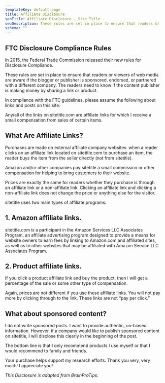 ```yaml
---
templateKey: default-page
title: Affiliate Disclosure
seoTitle: Affiliate Disclosure - Site Title
seoDescription: These rules are set in place to ensure that readers or viewers of web media are aware if the blogger or publisher is partnered with organizations.
schema: ""
---
```


## FTC Disclosure Compliance Rules

In 2015, the Federal Trade Commission released their new rules for Disclosure Compliance.

These rules are set in place to ensure that readers or viewers of web media are aware if the blogger or publisher is sponsored, endorsed, or partnered with a different company. The readers need to know if the content publisher is making money by sharing a link or product.

In compliance with the FTC guidelines, please assume the following about links and posts on this site:

Any/all of the links on sitetitle.com are affiliate links for which I receive a small compensation from sales of certain items.

## What Are Affiliate Links?

Purchases are made on external affiliate company websites: when a reader clicks on an affiliate link located on sitetitle.com to purchase an item, the reader buys the item from the seller directly (not from sitetitle).

Amazon and/or other companies pay sitetitle a small commission or other compensation for helping to bring customers to their website.

Prices are exactly the same for readers whether they purchase is through an affiliate link or a non-affiliate link. Clicking an affiliate link and clicking a non-affiliate link does not change the price or anything else for the visitor.

sitetitle uses two main types of affiliate programs:

## 1. Amazon affiliate links.

sitetitle.com is a participant in the Amazon Services LLC Associates Program, an affiliate advertising program designed to provide a means for website owners to earn fees by linking to Amazon.com and affiliated sites, as well as to other websites that may be affiliated with Amazon Service LLC Associates Program.

## 2. Product affiliate links.

If you click a product affiliate link and buy the product, then I will get a percentage of the sale or some other type of compensation.

Again, prices are not different if you use these affiliate links. You will not pay more by clicking through to the link. These links are not “pay per click.”

## What about sponsored content?

I do not write sponsored posts. I want to provide authentic, un-biased information. However, if a company would like to publish sponsored content on sitetitle, I will disclose this clearly in the beginning of the post.

<p class="small-text">The bottom line is that I only recommend products I use myself or that I would recommend to family and friends.</p>

Your purchase helps support my research efforts. Thank you very, very much! I appreciate you!

_This Disclosure is adapted from BrainProTips._
